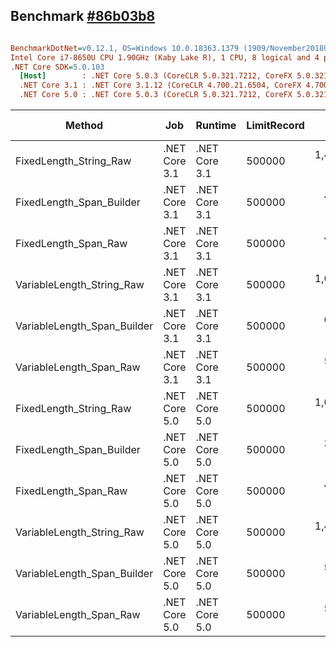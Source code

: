## Benchmark [#86b03b8](https://github.com/leandromoh/RecordParser/tree/86b03b8ab871e4f49edf25d301fe4c821de768f8)


``` ini

BenchmarkDotNet=v0.12.1, OS=Windows 10.0.18363.1379 (1909/November2018Update/19H2)
Intel Core i7-8650U CPU 1.90GHz (Kaby Lake R), 1 CPU, 8 logical and 4 physical cores
.NET Core SDK=5.0.103
  [Host]        : .NET Core 5.0.3 (CoreCLR 5.0.321.7212, CoreFX 5.0.321.7212), X64 RyuJIT
  .NET Core 3.1 : .NET Core 3.1.12 (CoreCLR 4.700.21.6504, CoreFX 4.700.21.6905), X64 RyuJIT
  .NET Core 5.0 : .NET Core 5.0.3 (CoreCLR 5.0.321.7212, CoreFX 5.0.321.7212), X64 RyuJIT


```
|                      Method |           Job |       Runtime | LimitRecord |       Mean |    Error |   StdDev |     Median |       Gen 0 | Gen 1 | Gen 2 | Allocated |
|---------------------------- |-------------- |-------------- |------------ |-----------:|---------:|---------:|-----------:|------------:|------:|------:|----------:|
|      FixedLength_String_Raw | .NET Core 3.1 | .NET Core 3.1 |      500000 | 1,401.4 ms | 30.81 ms | 89.39 ms | 1,374.0 ms | 115000.0000 |     - |     - | 457.53 MB |
|    FixedLength_Span_Builder | .NET Core 3.1 | .NET Core 3.1 |      500000 |   432.7 ms |  8.63 ms | 20.68 ms |   423.6 ms |  11000.0000 |     - |     - |  44.56 MB |
|        FixedLength_Span_Raw | .NET Core 3.1 | .NET Core 3.1 |      500000 |   439.7 ms |  4.06 ms |  4.51 ms |   438.7 ms |  15000.0000 |     - |     - |  59.77 MB |
|   VariableLength_String_Raw | .NET Core 3.1 | .NET Core 3.1 |      500000 | 1,609.6 ms | 26.17 ms | 21.85 ms | 1,600.5 ms | 158000.0000 |     - |     - | 628.66 MB |
| VariableLength_Span_Builder | .NET Core 3.1 | .NET Core 3.1 |      500000 |   604.8 ms |  6.99 ms |  6.20 ms |   604.1 ms |  13000.0000 |     - |     - |  54.04 MB |
|     VariableLength_Span_Raw | .NET Core 3.1 | .NET Core 3.1 |      500000 |   594.2 ms |  8.80 ms | 14.95 ms |   587.9 ms |  17000.0000 |     - |     - |  71.13 MB |
|      FixedLength_String_Raw | .NET Core 5.0 | .NET Core 5.0 |      500000 | 1,098.0 ms | 13.04 ms | 10.89 ms | 1,095.3 ms | 107000.0000 |     - |     - | 423.96 MB |
|    FixedLength_Span_Builder | .NET Core 5.0 | .NET Core 5.0 |      500000 |   361.3 ms |  6.34 ms | 13.65 ms |   355.5 ms |  10000.0000 |     - |     - |  43.42 MB |
|        FixedLength_Span_Raw | .NET Core 5.0 | .NET Core 5.0 |      500000 |   415.8 ms | 13.91 ms | 40.79 ms |   395.3 ms |  14000.0000 |     - |     - |  58.62 MB |
|   VariableLength_String_Raw | .NET Core 5.0 | .NET Core 5.0 |      500000 | 1,409.3 ms | 18.68 ms | 19.99 ms | 1,409.3 ms | 151000.0000 |     - |     - |  597.8 MB |
| VariableLength_Span_Builder | .NET Core 5.0 | .NET Core 5.0 |      500000 |   565.6 ms | 12.70 ms | 35.20 ms |   548.6 ms |  13000.0000 |     - |     - |  52.99 MB |
|     VariableLength_Span_Raw | .NET Core 5.0 | .NET Core 5.0 |      500000 |   539.2 ms |  2.65 ms |  3.80 ms |   538.0 ms |  17000.0000 |     - |     - |  70.08 MB |
